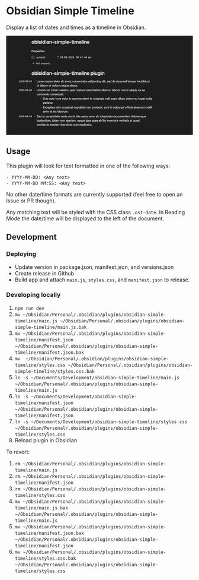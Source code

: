 # Obsidian Simple Timeline

Display a list of dates and times as a timeline in Obsidian.

![A timeline in an Obsidian note](./timeline.png)

## Usage

This plugin will look for text formatted in one of the following ways:

```
- YYYY-MM-DD: <Any text>
- YYYY-MM-DD MM:SS: <Any text>
```

No other date/time formats are currently supported (feel free to open an Issue or PR though).

Any matching text will be styled with the CSS class `.ost-date`. In Reading Mode the date/time will be displayed to
the left of the document.

## Development

### Deploying

- Update version in package.json, manifest.json, and versions.json
- Create release in Github
- Build app and attach `main.js`, `styles.css`, and `manifest.json` to release.

### Developing locally

1. `npm run dev`
2. `mv ~/Obsidian/Personal/.obsidian/plugins/obsidian-simple-timeline/main.js ~/Obsidian/Personal/.obsidian/plugins/obsidian-simple-timeline/main.js.bak`
3. `mv ~/Obsidian/Personal/.obsidian/plugins/obsidian-simple-timeline/manifest.json ~/Obsidian/Personal/.obsidian/plugins/obsidian-simple-timeline/manifest.json.bak`
4. `mv  ~/Obsidian/Personal/.obsidian/plugins/obsidian-simple-timeline/styles.css ~/Obsidian/Personal/.obsidian/plugins/obsidian-simple-timeline/styles.css.bak`
5. `ln -s ~/Documents/Development/obsidian-simple-timeline/main.js ~/Obsidian/Personal/.obsidian/plugins/obsidian-simple-timeline/main.js`
6. `ln -s ~/Documents/Development/obsidian-simple-timeline/manifest.json ~/Obsidian/Personal/.obsidian/plugins/obsidian-simple-timeline/manifest.json`
7. `ln -s ~/Documents/Development/obsidian-simple-timeline/styles.css ~/Obsidian/Personal/.obsidian/plugins/obsidian-simple-timeline/styles.css`
8. Reload plugin in Obsidian

To revert:

1. `rm ~/Obsidian/Personal/.obsidian/plugins/obsidian-simple-timeline/main.js`
2. `rm ~/Obsidian/Personal/.obsidian/plugins/obsidian-simple-timeline/manifest.json`
3. `rm ~/Obsidian/Personal/.obsidian/plugins/obsidian-simple-timeline/styles.css`
4. `mv ~/Obsidian/Personal/.obsidian/plugins/obsidian-simple-timeline/main.js.bak ~/Obsidian/Personal/.obsidian/plugins/obsidian-simple-timeline/main.js`
5. `mv ~/Obsidian/Personal/.obsidian/plugins/obsidian-simple-timeline/manifest.json.bak ~/Obsidian/Personal/.obsidian/plugins/obsidian-simple-timeline/manifest.json`
6. `mv ~/Obsidian/Personal/.obsidian/plugins/obsidian-simple-timeline/styles.css.bak ~/Obsidian/Personal/.obsidian/plugins/obsidian-simple-timeline/styles.css`
